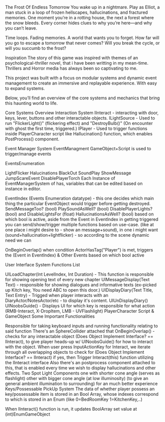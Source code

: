 The Frost Of Endless Tomorrow
You wake up in a nightmare.
Play as Elliot, a man stuck in a loop of frozen hellscapes, hallucinations, and fractured memories. One moment you’re in a rotting house, the next a forest where the snow bleeds. Every corner hides clues to why you’re here—and why you can’t leave.

Time loops. Fading memories. A world that wants you to forget.
How far will you go to escape a tomorrow that never comes? Will you break the cycle, or will you succumb to the frost?

Inspiration
The story of this game was inspired with themes of an psychological-thriller novel, that i have been writting in my mean-time. Thrillers and Horror media has always been so captivating to me.

This project was built with a focus on modular systems and dynamic event management to create an immersive and replayable experience. With easy to expand systems.

Below, you’ll find an overview of the core systems and mechanics that bring this haunting world to life.

Core Systems Overview
Interaction System
IInteract - interacting with door, keys, lever, buttons and other interactable objects. ILightSource - Used to run "FlickerLight()" (flickering effect) and "DestroyBulb()" (On encounter with ghost the first time, triggered.) IPlayer - Used to trigger functions inside PlayerCharacter script like Hallucination() function, which enables PostProcess() component.

Event Manager System
EventManagment GameObject+Script is used to trigger/manage events

EventsEnumeration

LightFlicker
Halucinations
BlackOut
SoundPlay
ShowMessage
JumpScareEvent
DisablePlayerTorch
Each Instance of EventManagerSystem of has, variables that can be edited based on instance in editor.

EventIndex (Events Enumeration datatype) - this one decides which main thing the particular EventObject would trigger before getting destroyed.
SendMessageToo? (bool)
PlaySoundAsWell? (bool)
 DisablePlayerLights? (bool) and DisableLightsFor (float)
HallucinationsAsWell? (bool)
based on which bool is active, aside from the Event in EventIndex in getting triggered you can send/show/trigger multiple functions based on use-case. (like at one place i might desire to - show an message+sound), in one i might want (sound+hallucination+lightflicker) - so according to the scene dynamic need we can

OnBeginOverlap() when condition ActorHasTag("Player") is met, triggers the (Event in EventIndex) & Other Events based on which bool active

User Interface System
Functions List

UILoadChapter(Int LevelIndex, Int Duration) - This function is responsible for showing opening text of every new chapter
UIMessageDisplay(Text Text) - responsible for showing dialogues and informative texts (ex-picked up Kitch key, You need ABC to open this door.)
UIDisplayDiary(Text Title, Text Entry) - Trigged when player interacts with an DiaryActor/NotesActor/etc - to display it's content.
UIUnDisplayDiary()
UINoobsGuide() - Displays UI for which key is responsible for what action (RMB-Interact, X-DropItem, LMB - UVFlashlight)
PlayerCharacter Script & GameObject
Some Important Functionalities

Responsible for taking keyboard inputs and running functionality relating to said function
There's an SphereCollider attached that
OnBeginOverlap() - checks for any interactable object (Does Object Implement Interface? == IInteract), to give player heads-up w/ UINoobsGuide() for how to interact with the object.
When user press InputActionKey for Interact, we iterate through all overlapping objects to check for (Does Object Implement Interface? == IInteract) if yes, then Trigger Interact(this) function utilizing the IInteract interface
Also there's an postprocess component attached to this, that is enabled every time we wish to display hallucinations and other effects.
Two Spot Light Components
one with shorter cone angle (serves as flashlight)
other with bigger cone angle (at low illuminosity) (to give an general ambient illumination to surrounding) for an much better experience
Keys/Possessable PickUp System
The data of whether player possess an key/possessable item is stored in an Bool Array, whose indexes correspond to which is stored in an Enum (like 0=BedRoomKey 1=KitchenKey,..)

When IInteract() function is run, it updates BoolArray set value at (int)EnumGameObject

